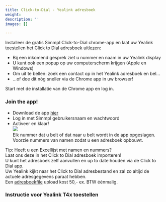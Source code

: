 ```yaml
---
title: Click-to-Dial - Yealink adresboek
weight: 
description: ''
images: []

---
```

Installeer de gratis Simmpl Click-to-Dial chrome-app en laat uw Yealink toestellen het Click to Dial adresboek uitlezen:

* Bij een inkomend gesprek ziet u nummer en naam in uw Yealink display
* U kunt ook een popup op uw computerscherm krijgen (Apple en Windows)
* Om uit te bellen: zoek een contact op in het Yealink adresboek en bel...
* ...of doe dit nóg sneller via de Chrome app in uw browser!

Start met de installatie van de Chrome app en log in.

<h3>Join the app!</h3>

* Download de app <a href="https://goo.gl/Px9dGE" target="_blank">hier</a>
* Log in met Simmpl gebruikersnaam en wachtwoord
* Activeer en klaar!  
  ![](https://res.cloudinary.com/callvoip/image/upload/v1565088973/click2dial-yealink-1_au2gwv.png)  
  Elk nummer dat u belt of dat naar u belt wordt in de app opgeslagen.   
  Voorzie nummers van namen zodat u een adresboek opbouwt.

Tip: Heeft u een Excellijst met namen en nummers?  
Laat ons deze in het Click to Dial adresboek importeren!  
U kunt het adresboek zelf aanvullen en up to date houden via de Click to Dial app.  
Uw Yealink kijkt naar het Click to Dial adresbestand en zal zo altijd de actuele adresgegevens paraat hebben.  
Een <a href="https://www.callvoiptelefonie.nl/mijncallvoip/aanvragen/importeren-telefoonboek-in-click-to-dial/" target="_blank">adresboekfile</a> upload kost 50,- ex. BTW éénmalig.

<h3>Instructie voor Yealink T4x toestellen</h3>